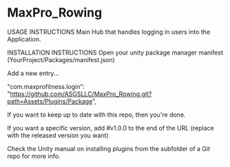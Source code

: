 # MaxPro_Rowing
 
USAGE INSTRUCTIONS Main Hub that handles logging in users into the Application.

INSTALLATION INSTRUCTIONS Open your unity package manager manifest (YourProject/Packages/manifest.json)

Add a new entry...

"com.maxprofitness.login": "https://github.com/ASGSLLC/MaxPro_Rowing.git?path=Assets/Plugins/Package",

If you want to keep up to date with this repo, then you're done.

If you want a specific version, add #v1.0.0 to the end of the URL (replace with the released version you want)

Check the Unity manual on installing plugins from the subfolder of a Git repo for more info.
